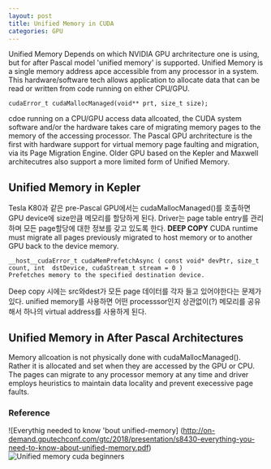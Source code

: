 ```yaml
---
layout: post
title: Unified Memory in CUDA
categories: GPU
---
```

Unified Memory
Depends on which NVIDIA GPU archritecture one is using, but for after Pascal model 'unified memory' is supported.
Unified Memory is a single memory address apce accessible from any processor in a system. This hardware/software tech allows application to allocate data that can be read or written from code running on either CPU/GPU.

```
cudaError_t cudaMallocManaged(void** prt, size_t size);
```
cdoe running on a CPU/GPU access data allcoated, the CUDA system software and/or the hardware takes care of migrating  memory pages to the memory  of the accessing processor. The Pascal GPU archritecture is the first with hardware support for virtual memory page faulting and migration, via its Page Migration Engine. Older GPU based on the Kepler  and Maxwell architecutres also support a more limited form of Unified Memory.

## Unified Memory in Kepler
Tesla K80과 같은 pre-Pascal GPU에서는 cudaMallocManaged()를 호출하면 GPU device에 size만큼 메모리를 할당하게 된다. Driver는 page table entry를 관리하며 모든 page할당에 대한 정보를 갖고 있도록 한다.
**DEEP COPY** CUDA runtime must migrate all pages previously migrated to host memory or to another GPU back to the device memory.

```
__host__​cudaError_t cudaMemPrefetchAsync ( const void* devPtr, size_t count, int  dstDevice, cudaStream_t stream = 0 )
Prefetches memory to the specified destination device.
```

Deep copy 시에는 src와dest가 모든 page 데이터를 각자 들고 있어야한다는 문제가 있다.
unified memory를 사용하면 어떤 processsor인지 상관없이(?) 메모리를 공유해서 하나의 virtual address를 사용하게 된다.

## Unified Memory in After Pascal Architectures
Memory allcoation is not physically done with cudaMallocManaged(). Rather it is allocated and set when they are accessed by the GPU or CPU. The pages can migrate to any processor memory at any time and driver employs heuristics to maintain data locality and prevent execessive page faults.



### Reference
![Everythig needed to know 'bout unified-memory] (http://on-demand.gputechconf.com/gtc/2018/presentation/s8430-everything-you-need-to-know-about-unified-memory.pdf)
![Unified memory cuda beginners](https://devblogs.nvidia.com/unified-memory-cuda-beginners)
